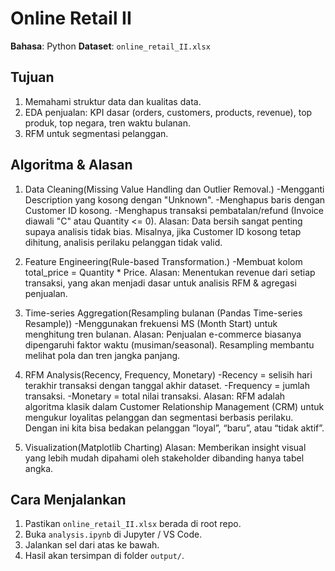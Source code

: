 
# Online Retail II

**Bahasa**: Python
**Dataset**: `online_retail_II.xlsx`  

## Tujuan
1. Memahami struktur data dan kualitas data.
2. EDA penjualan: KPI dasar (orders, customers, products, revenue), top produk, top negara, tren waktu bulanan.
3. RFM untuk segmentasi pelanggan.

## Algoritma & Alasan
1. Data Cleaning(Missing Value Handling dan Outlier Removal.) 
    -Mengganti Description yang kosong dengan "Unknown".
    -Menghapus baris dengan Customer ID kosong.
    -Menghapus transaksi pembatalan/refund (Invoice diawali "C" atau Quantity <= 0).
Alasan: Data bersih sangat penting supaya analisis tidak bias. Misalnya, jika Customer ID kosong tetap dihitung, analisis perilaku pelanggan tidak valid.

2. Feature Engineering(Rule-based Transformation.)
    -Membuat kolom total_price = Quantity * Price.
Alasan: Menentukan revenue dari setiap transaksi, yang akan menjadi dasar untuk analisis RFM & agregasi penjualan.

3. Time-series Aggregation(Resampling bulanan (Pandas Time-series Resample))
    -Menggunakan frekuensi MS (Month Start) untuk menghitung tren bulanan.
Alasan: Penjualan e-commerce biasanya dipengaruhi faktor waktu (musiman/seasonal). Resampling membantu melihat pola dan tren jangka panjang.

4. RFM Analysis(Recency, Frequency, Monetary)
    -Recency = selisih hari terakhir transaksi dengan tanggal akhir dataset.
    -Frequency = jumlah transaksi.
    -Monetary = total nilai transaksi.
Alasan: RFM adalah algoritma klasik dalam Customer Relationship Management (CRM) untuk mengukur loyalitas pelanggan dan segmentasi berbasis perilaku. Dengan ini kita bisa bedakan pelanggan “loyal”, “baru”, atau “tidak aktif”.

5. Visualization(Matplotlib Charting)
Alasan: Memberikan insight visual yang lebih mudah dipahami oleh stakeholder dibanding hanya tabel angka.


## Cara Menjalankan
1. Pastikan `online_retail_II.xlsx` berada di root repo.
2. Buka `analysis.ipynb` di Jupyter / VS Code.
3. Jalankan sel dari atas ke bawah.
4. Hasil akan tersimpan di folder `output/`.